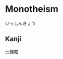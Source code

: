 # Monotheism
いっしんきょう

## Kanji
[一](../Kanji/kanji-dict/一.md)[神](../Kanji/kanji-dict/神.md)[教](../Kanji/kanji-dict/教.md)